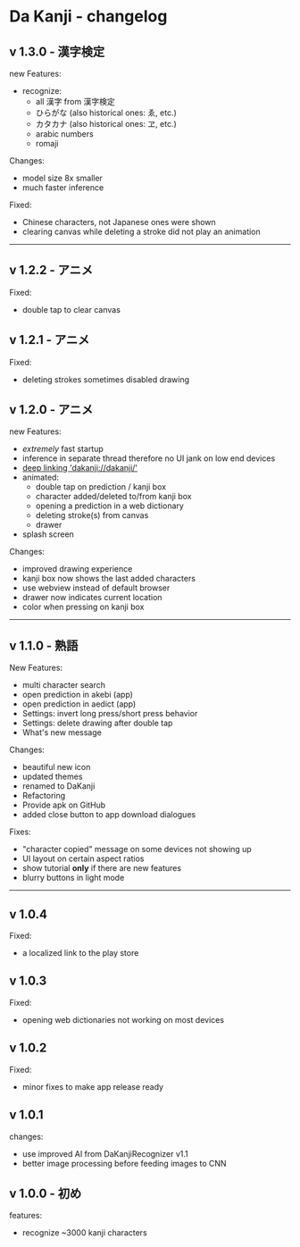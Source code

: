 
# Da Kanji - changelog


## v 1.3.0 - 漢字検定

new Features:
- recognize:
  - all 漢字 from 漢字検定
  - ひらがな (also historical ones: ゑ, etc.)
  - カタカナ (also historical ones: ヱ, etc.)
  - arabic numbers
  - romaji

Changes:
- model size 8x smaller
- much faster inference

Fixed:
- Chinese characters, not Japanese ones were shown
- clearing canvas while deleting a stroke did not play an animation


-------------------------------------------------------------------------

## v 1.2.2 - アニメ
Fixed:
- double tap to clear canvas 
## v 1.2.1 - アニメ
Fixed:
- deleting strokes sometimes disabled drawing

## v 1.2.0 - アニメ

new Features:
- *extremely* fast startup
- inference in separate thread therefore no UI jank on low end devices
- [deep linking 'dakanji://dakanji/'](https://github.com/CaptainDario/DaKanji-Mobile#deep-linking)
- animated:
  - double tap on prediction / kanji box
  - character added/deleted to/from kanji box
  - opening a prediction in a web dictionary
  - deleting stroke(s) from canvas
  - drawer
- splash screen

Changes:
- improved drawing experience
- kanji box now shows the last added characters
- use webview instead of default browser
- drawer now indicates current location
- color when pressing on kanji box

-------------------------------------------------------------------------

## v 1.1.0 - 熟語
New Features:
- multi character search
- open prediction in akebi (app)
- open prediction in aedict (app)
- Settings: invert long press/short press behavior
- Settings: delete drawing after double tap
- What's new message

Changes:
- beautiful new icon
- updated themes
- renamed to DaKanji
- Refactoring
- Provide apk on GitHub
- added close button to app download dialogues

Fixes:
- "character copied" message on some devices not showing up 
- UI layout on certain aspect ratios
- show tutorial **only** if there are new features
- blurry buttons in light mode

-------------------------------------------------------------------------

## v 1.0.4
Fixed:
- a localized link to the play store

## v 1.0.3
Fixed:
- opening web dictionaries not working on most devices

## v 1.0.2
Fixed:
- minor fixes to make app release ready

## v 1.0.1
changes:
- use improved AI from DaKanjiRecognizer v1.1
- better image processing before feeding images to CNN

## v 1.0.0 - 初め

features:
- recognize ~3000 kanji characters